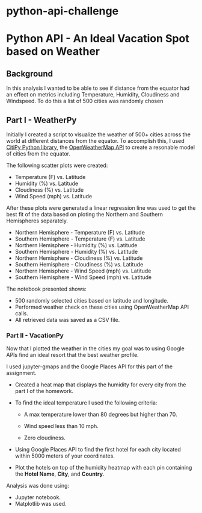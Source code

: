 # python-api-challenge
# Python API - An Ideal Vacation Spot based on Weather

## Background

In this analysis I wanted to be able to see if distance from the equator had an effect on metrics including Temperature, Humidity, Cloudiness and Windspeed.  To do this a list of 500 cities was randomly chosen

## Part I - WeatherPy

Initially I created a script to visualize the weather of 500+ cities across the world at different distances from the equator. To accomplish this, I used [CitiPy Python library](https://pypi.python.org/pypi/citipy), the [OpenWeatherMap API](https://openweathermap.org/api) to create a resonable model of cities from the equator.

The following scatter plots were created:

* Temperature (F) vs. Latitude
* Humidity (%) vs. Latitude
* Cloudiness (%) vs. Latitude
* Wind Speed (mph) vs. Latitude

After these plots were generated a linear regression line was used to get the best fit of the data based on ploting the Northern and Southern Hemispheres separately.

* Northern Hemisphere - Temperature (F) vs. Latitude
* Southern Hemisphere - Temperature (F) vs. Latitude
* Northern Hemisphere - Humidity (%) vs. Latitude
* Southern Hemisphere - Humidity (%) vs. Latitude
* Northern Hemisphere - Cloudiness (%) vs. Latitude
* Southern Hemisphere - Cloudiness (%) vs. Latitude
* Northern Hemisphere - Wind Speed (mph) vs. Latitude
* Southern Hemisphere - Wind Speed (mph) vs. Latitude

The notebook presented shows:

* 500 randomly selected cities based on latitude and longitude.
* Performed weather check on these cities using OpenWeatherMap API calls.
* All retrieved data was saved as a CSV file.

### Part II - VacationPy

Now that I plotted the weather in the cities my goal was to using Google APIs find an ideal resort that the best weather profile.

I used jupyter-gmaps and the Google Places API for this part of the assignment.

* Created a heat map that displays the humidity for every city from the part I of the homework.

* To find the ideal temperature I used the following criteria:

  * A max temperature lower than 80 degrees but higher than 70.

  * Wind speed less than 10 mph.

  * Zero cloudiness.

* Using Google Places API to find the first hotel for each city located within 5000 meters of your coordinates.

* Plot the hotels on top of the humidity heatmap with each pin containing the **Hotel Name**, **City**, and **Country**.


Analysis was done using:

* Jupyter notebook.
* Matplotlib was used.

